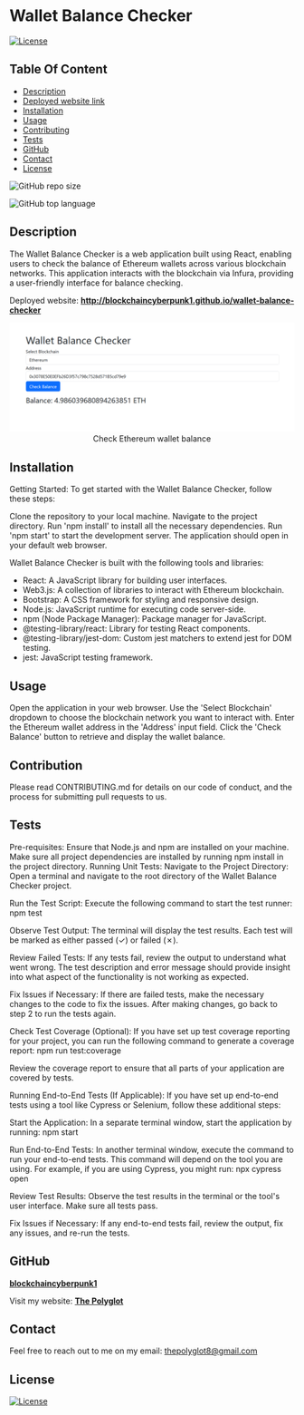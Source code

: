 # Wallet Balance Checker

  [![License](https://img.shields.io/static/v1?label=License&message=MIT&color=blue&?style=plastic&logo=appveyor)](https://opensource.org/license/MIT)



## Table Of Content

- [Description](#description)
- [Deployed website link](#deployedWebsite)
- [Installation](#installation)
- [Usage](#usage)
- [Contributing](#contribution)
- [Tests](#tests)
- [GitHub](#github)
- [Contact](#contact)
- [License](#license)




![GitHub repo size](https://img.shields.io/github/repo-size/blockchaincyberpunk1/wallet-balance-checker?style=plastic)

  ![GitHub top language](https://img.shields.io/github/languages/top/blockchaincyberpunk1/wallet-balance-checker?style=plastic)



## Description

  The Wallet Balance Checker is a web application built using React, enabling users to check the balance of Ethereum wallets across various blockchain networks. This application interacts with the blockchain via Infura, providing a user-friendly interface for balance checking.





<p>Deployed website: <strong><a href="http://blockchaincyberpunk1.github.io/wallet-balance-checker">http://blockchaincyberpunk1.github.io/wallet-balance-checker</a></strong>





<p align="center">
  <img alt="Wallet Balance Checker" [Screenshot] src="screenshot.png"><br>
Check Ethereum wallet balance
</p>





## Installation

Getting Started:
To get started with the Wallet Balance Checker, follow these steps:

Clone the repository to your local machine.
Navigate to the project directory.
Run 'npm install' to install all the necessary dependencies.
Run 'npm start' to start the development server. The application should open in your default web browser.




Wallet Balance Checker is built with the following tools and libraries: <ul><li>React: A JavaScript library for building user interfaces.</li><li>Web3.js: A collection of libraries to interact with Ethereum blockchain.</li><li>Bootstrap: A CSS framework for styling and responsive design.</li><li>Node.js: JavaScript runtime for executing code server-side.</li><li>npm (Node Package Manager): Package manager for JavaScript.</li><li>@testing-library/react: Library for testing React components.</li><li>@testing-library/jest-dom: Custom jest matchers to extend jest for DOM testing.</li><li>jest: JavaScript testing framework.</li></ul>





## Usage
 
Open the application in your web browser.
Use the 'Select Blockchain' dropdown to choose the blockchain network you want to interact with.
Enter the Ethereum wallet address in the 'Address' input field.
Click the 'Check Balance' button to retrieve and display the wallet balance.





## Contribution
 
Please read CONTRIBUTING.md for details on our code of conduct, and the process for submitting pull requests to us.





## Tests
 
Pre-requisites:
Ensure that Node.js and npm are installed on your machine.
Make sure all project dependencies are installed by running npm install in the project directory.
Running Unit Tests:
Navigate to the Project Directory: Open a terminal and navigate to the root directory of the Wallet Balance Checker project.

Run the Test Script: Execute the following command to start the test runner:
npm test

Observe Test Output: The terminal will display the test results. Each test will be marked as either passed (✓) or failed (✗).

Review Failed Tests: If any tests fail, review the output to understand what went wrong. The test description and error message should provide insight into what aspect of the functionality is not working as expected.

Fix Issues if Necessary: If there are failed tests, make the necessary changes to the code to fix the issues. After making changes, go back to step 2 to run the tests again.

Check Test Coverage (Optional): If you have set up test coverage reporting for your project, you can run the following command to generate a coverage report:
npm run test:coverage

Review the coverage report to ensure that all parts of your application are covered by tests.

Running End-to-End Tests (If Applicable):
If you have set up end-to-end tests using a tool like Cypress or Selenium, follow these additional steps:

Start the Application: In a separate terminal window, start the application by running:
npm start

Run End-to-End Tests: In another terminal window, execute the command to run your end-to-end tests. This command will depend on the tool you are using. For example, if you are using Cypress, you might run:
npx cypress open

Review Test Results: Observe the test results in the terminal or the tool's user interface. Make sure all tests pass.

Fix Issues if Necessary: If any end-to-end tests fail, review the output, fix any issues, and re-run the tests.






## GitHub

<a href="https://github.com/blockchaincyberpunk1"><strong>blockchaincyberpunk1</a></strong>



<p>Visit my website: <strong><a href="http://blockchaincyberpunk1.github.io/thepolyglot">The Polyglot</a></strong></p>





## Contact

Feel free to reach out to me on my email:
thepolyglot8@gmail.com





## License

[![License](https://img.shields.io/static/v1?label=Licence&message=MIT&color=blue)](https://opensource.org/license/MIT)


